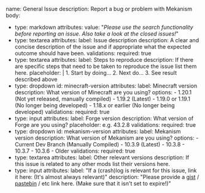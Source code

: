 name: General Issue
description: Report a bug or problem with Mekanism
body:
  - type: markdown
    attributes:
      value: "*Please use the search functionality before reporting an issue. Also take a look at the closed issues!*"
  - type: textarea
    attributes:
      label: Issue description
      description: A clear and concise description of the issue and if appropriate what the expected outcome should have been.
    validations:
      required: true
  - type: textarea
    attributes:
      label: Steps to reproduce
      description: If there are specific steps that need to be taken to reproduce the issue list them here.
      placeholder: |
        1. Start by doing...
        2. Next do...
        3. See result described above
  - type: dropdown
    id: minecraft-version
    attributes:
      label: Minecraft version
      description: What version of Minecraft are you using?
      options:
        - 1.20.1 (Not yet released, manually compiled)
        - 1.19.2 (Latest)
        - 1.19.0 or 1.19.1 (No longer being developed)
        - 1.18.x or earlier (No longer being developed)
    validations:
      required: true
  - type: input
    attributes:
      label: Forge version
      description: What version of Forge are you using?
      placeholder: e.g. 43.2.8
    validations:
      required: true
  - type: dropdown
    id: mekanism-version
    attributes:
      label: Mekanism version
      description: What version of Mekanism are you using?
      options:
        - Current Dev Branch (Manually Compiled)
        - 10.3.9 (Latest)
        - 10.3.8
        - 10.3.7
        - 10.3.6
        - Older
    validations:
      required: true
  - type: textarea
    attributes:
      label: Other relevant versions
      description: If this issue is related to any other mods list their versions here.
  - type: input
    attributes:
      label: "If a (crash)log is relevant for this issue, link it here: (It's almost always relevant)"
      description: "Please provide a [gist](https://gist.github.com/) / [pastebin](https://pastebin.com/) / etc link here. (Make sure that it isn't set to expire!)"
